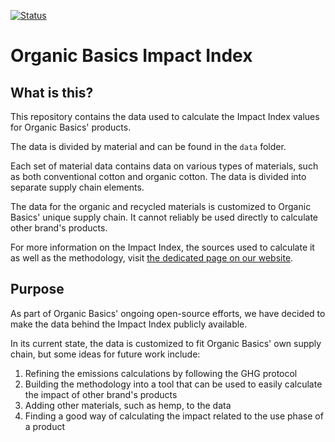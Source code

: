 [![Status](https://img.shields.io/badge/status-draft-yellow.svg)](https://github.com/Organic-Basics/impact-index)

# Organic Basics Impact Index

## What is this?

This repository contains the data used to calculate the Impact Index values for Organic Basics' products.

The data is divided by material and can be found in the `data` folder. 

Each set of material data contains data on various types of materials, such as both conventional cotton and organic cotton. The data is divided into separate supply chain elements.

The data for the organic and recycled materials is customized to Organic Basics' unique supply chain. It cannot reliably be used directly to calculate other brand's products. 

For more information on the Impact Index, the sources used to calculate it as well as the methodology, visit [the dedicated page on our website](https://organicbasics.com/pages/impact-index).

## Purpose

As part of Organic Basics' ongoing open-source efforts, we have decided to make the data behind the Impact Index publicly available.

In its current state, the data is customized to fit Organic Basics' own supply chain, but some ideas for future work include: 
1. Refining the emissions calculations by following the GHG protocol
2. Building the methodology into a tool that can be used to easily calculate the impact of other brand's products
3. Adding other materials, such as hemp, to the data
4. Finding a good way of calculating the impact related to the use phase of a product